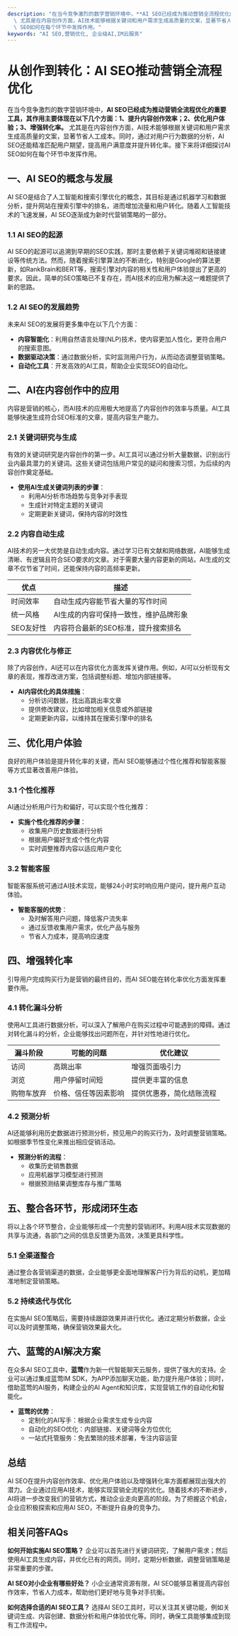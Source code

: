 ```yaml
---
description: "在当今竞争激烈的数字营销环境中，**AI SEO已经成为推动营销全流程优化的重要工具，其作用主要体现在以下几个方面：1、提升内容创作效率；2、优化用户体验；3、增强转化率。**\
  \ 尤其是在内容创作方面，AI技术能够根据关键词和用户需求生成高质量的文案，显著节省人工成本。同时，通过对用户行为数据的分析，AI SEO还能精准匹配用户期望，提高用户满意度并提升转化率。接下来将详细探讨AI\
  \ SEO如何在每个环节中发挥作用。"
keywords: "AI SEO,营销优化, 企业级AI,IM云服务"
---
```

# 从创作到转化：AI SEO推动营销全流程优化

在当今竞争激烈的数字营销环境中，**AI SEO已经成为推动营销全流程优化的重要工具，其作用主要体现在以下几个方面：1、提升内容创作效率；2、优化用户体验；3、增强转化率。** 尤其是在内容创作方面，AI技术能够根据关键词和用户需求生成高质量的文案，显著节省人工成本。同时，通过对用户行为数据的分析，AI SEO还能精准匹配用户期望，提高用户满意度并提升转化率。接下来将详细探讨AI SEO如何在每个环节中发挥作用。

## 一、AI SEO的概念与发展

AI SEO是结合了人工智能和搜索引擎优化的概念，其目标是通过机器学习和数据分析，提升网站在搜索引擎中的排名，进而增加流量和用户转化。随着人工智能技术的飞速发展，AI SEO逐渐成为新时代营销策略的一部分。

### 1.1 AI SEO的起源

AI SEO的起源可以追溯到早期的SEO实践，那时主要依赖于关键词堆砌和链接建设等传统方法。然而，随着搜索引擎算法的不断进化，特别是Google的算法更新，如RankBrain和BERT等，搜索引擎对内容的相关性和用户体验提出了更高的要求。因此，简单的SEO策略已不复存在，而AI技术的应用为解决这一难题提供了新的思路。

### 1.2 AI SEO的发展趋势

未来AI SEO的发展将更多集中在以下几个方面：

- **内容智能化**：利用自然语言处理(NLP)技术，使内容更加人性化，更符合用户的搜索意图。
- **数据驱动决策**：通过数据分析，实时监测用户行为，从而动态调整营销策略。
- **自动化工具**：开发高效的AI工具，帮助企业实现SEO的自动化。

## 二、AI在内容创作中的应用

内容是营销的核心，而AI技术的应用极大地提高了内容创作的效率与质量。AI工具能够快速生成符合SEO标准的文章，提高内容生产能力。

### 2.1 关键词研究与生成

有效的关键词研究是内容创作的第一步。AI工具可以通过分析大量数据，识别出行业内最具潜力的关键词。这些关键词包括用户常见的疑问和搜索习惯，为后续的内容创作奠定基础。

- **使用AI生成关键词列表的步骤**：
    - 利用AI分析市场趋势与竞争对手表现
    - 生成针对特定主题的关键词
    - 定期更新关键词，保持内容的时效性

### 2.2 内容自动生成

AI技术的另一大优势是自动生成内容。通过学习已有文献和网络数据，AI能够生成清晰、有逻辑且符合SEO要求的文章。对于需要大量内容更新的网站，AI生成的文章不仅节省了时间，还能保持内容的高频率更新。

| 优点                | 描述                                         |
|-------------------|--------------------------------------------|
| 时间效率            | 自动生成内容能节省大量的写作时间                    |
| 统一风格            | AI生成的内容可保持一致性，维护品牌形象                |
| SEO友好性          | 内容符合最新的SEO标准，提升搜索排名                   |

### 2.3 内容优化与修正

除了内容创作，AI还可以在内容优化方面发挥关键作用。例如，AI可以分析现有文章的表现，推荐改进方案，包括调整标题、增加内部链接等。

- **AI内容优化的具体措施**：
    - 分析访问数据，找出高跳出率文章
    - 提供修改建议，比如增加相关信息或外部链接
    - 定期更新内容，以维持其在搜索引擎中的排名

## 三、优化用户体验

良好的用户体验是提升转化率的关键，而AI SEO能够通过个性化推荐和智能客服等方式显著改善用户体验。

### 3.1 个性化推荐

AI通过分析用户行为和偏好，可以实现个性化推荐：

- **实施个性化推荐的步骤**：
    - 收集用户历史数据进行分析
    - 根据用户偏好生成个性化内容
    - 实时调整推荐内容以适应用户变化

### 3.2 智能客服

智能客服系统可通过AI技术实现，能够24小时实时响应用户提问，提升用户互动体验。

- **智能客服的优势**：
    - 及时解答用户问题，降低客户流失率
    - 通过反馈收集用户需求，优化产品与服务
    - 节省人力成本，提高响应速度

## 四、增强转化率

引导用户完成购买行为是营销的最终目的，而AI SEO能在转化率优化方面发挥重要作用。

### 4.1 转化漏斗分析

使用AI工具进行数据分析，可以深入了解用户在购买过程中可能遇到的障碍。通过对转化漏斗的分析，企业能够找出问题所在，并针对性地进行优化。

| 漏斗阶段             | 可能的问题                          | 优化建议                            |
|------------------|--------------------------------|---------------------------------|
| 访问              | 高跳出率                          | 增强页面吸引力                     |
| 浏览              | 用户停留时间短                     | 提供更丰富的信息                    |
| 购物车放弃         | 价格、信任等因素影响                 | 提供优惠券，简化结账流程              |

### 4.2 预测分析

AI还能够利用历史数据进行预测分析，预见用户的购买行为，及时调整营销策略。如根据季节性变化来推出相应促销活动。

- **预测分析的流程**：
    - 收集历史销售数据
    - 应用机器学习模型进行预测
    - 根据预测结果调整库存与推广策略

## 五、整合各环节，形成闭环生态

将以上各个环节整合，企业能够形成一个完整的营销闭环。利用AI技术实现数据的共享与流通，各部门之间的信息反馈更为高效，决策更具科学性。

### 5.1 全渠道整合

通过整合各营销渠道的数据，企业能够更全面地理解客户行为背后的动机，更加精准地制定营销策略。

### 5.2 持续迭代与优化

在实施AI SEO策略后，需要持续跟踪效果并进行优化。通过定期分析数据，企业可以及时调整策略，确保营销效果最大化。

## 六、蓝莺的AI解决方案

在众多AI SEO工具中，**蓝莺**作为新一代智能聊天云服务，提供了强大的支持。企业可以通过集成蓝莺IM SDK，为APP添加聊天功能，助力提升用户体验；同时，借助蓝莺的AI服务，构建企业的AI Agent和知识库，实现营销工作的自动化和智能化。

- **蓝莺的优势**：
    - 定制化的AI写手：根据企业需求生成专业内容
    - 自动化的SEO优化：内部链接、关键词等全方位优化
    - 一站式托管服务：免去繁琐的技术部署，专注内容运营

## 总结

AI SEO在提升内容创作效率、优化用户体验以及增强转化率方面都展现出强大的潜力。企业通过应用AI技术，能够实现营销全流程的优化。随着技术的不断进步，AI将进一步改变我们的营销方式，推动企业走向更高的阶段。为了把握这个机会，企业应积极探索和应用AI SEO，不断提升自身的竞争力。

## 相关问答FAQs

**如何开始实施AI SEO策略？**
企业可以首先进行关键词研究，了解用户需求；然后使用AI工具生成内容，并优化已有的网页。同时，定期分析数据，调整营销策略是非常重要的步骤。

**AI SEO对小企业有哪些好处？**
小企业通常资源有限，AI SEO能够显著提高内容创作效率，节省人力成本，帮助他们更好地与竞争对手抗衡。

**如何选择合适的AI SEO工具？**
选择AI SEO工具时，可以关注其关键功能，例如关键词生成、内容创建、数据分析和用户体验优化等。同时，确保工具能够集成到现有工作流程中。
